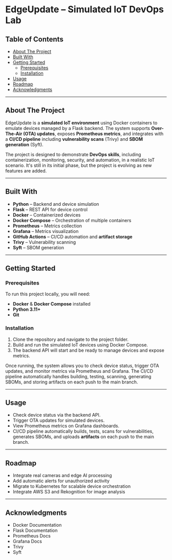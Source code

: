 # EdgeUpdate – Simulated IoT DevOps Lab

## Table of Contents
- [About The Project](#about-the-project)
- [Built With](#built-with)
- [Getting Started](#getting-started)
  - [Prerequisites](#prerequisites)
  - [Installation](#installation)
- [Usage](#usage)
- [Roadmap](#roadmap)
- [Acknowledgments](#acknowledgments)

---

## About The Project

EdgeUpdate is a **simulated IoT environment** using Docker containers to emulate devices managed by a Flask backend. The system supports **Over-The-Air (OTA) updates**, exposes **Prometheus metrics**, and integrates with a **CI/CD pipeline** including **vulnerability scans** (Trivy) and **SBOM generation** (Syft).

The project is designed to demonstrate **DevOps skills**, including containerization, monitoring, security, and automation, in a realistic IoT scenario. It's still in its initial phase, but the project is evolving as new features are added.

---

## Built With

- **Python** – Backend and device simulation  
- **Flask** – REST API for device control  
- **Docker** – Containerized devices  
- **Docker Compose** – Orchestration of multiple containers  
- **Prometheus** – Metrics collection  
- **Grafana** – Metrics visualization  
- **GitHub Actions** – CI/CD automation and **artifact storage**  
- **Trivy** – Vulnerability scanning  
- **Syft** – SBOM generation  

---

## Getting Started

### Prerequisites

To run this project locally, you will need:  

- **Docker** & **Docker Compose** installed  
- **Python 3.11+**  
- **Git**  

### Installation

1. Clone the repository and navigate to the project folder.  
2. Build and run the simulated IoT devices using Docker Compose.  
3. The backend API will start and be ready to manage devices and expose metrics.  

Once running, the system allows you to check device status, trigger OTA updates, and monitor metrics via Prometheus and Grafana. The CI/CD pipeline automatically handles building, testing, scanning, generating SBOMs, and storing artifacts on each push to the main branch.

---

## Usage

- Check device status via the backend API.  
- Trigger OTA updates for simulated devices.  
- View Prometheus metrics on Grafana dashboards.  
- CI/CD pipeline automatically builds, tests, scans for vulnerabilities, generates SBOMs, and uploads **artifacts** on each push to the main branch.  

---

## Roadmap

- Integrate real cameras and edge AI processing  
- Add automatic alerts for unauthorized activity  
- Migrate to Kubernetes for scalable device orchestration  
- Integrate AWS S3 and Rekognition for image analysis  

---

## Acknowledgments

- Docker Documentation  
- Flask Documentation  
- Prometheus Docs  
- Grafana Docs  
- Trivy  
- Syft  
